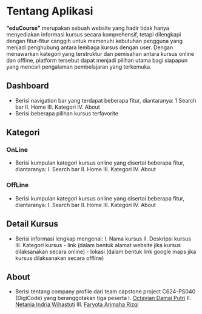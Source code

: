 # Tentang Aplikasi
**“eduCourse”** merupakan sebuah website yang hadir tidak hanya menyediakan informasi kursus secara komprehensif, tetapi dilengkapi dengan fitur-fitur canggih untuk memenuhi kebutuhan pengguna yang menjadi penghubung antara lembaga kursus dengan user. Dengan menawarkan kategori yang terstruktur dan pemisahan antara kursus online dan offline, platform tersebut dapat menjadi pilihan utama bagi siapapun yang mencari pengalaman pembelajaran yang terkemuka. 

## Dashboard
- Berisi navigation bar yang terdapat beberapa fitur, diantaranya:
    1 Search bar
    II. Home
    III. Kategori
    IV. About
- Berisi beberapa pilihan kursus terfavorite
## Kategori
### OnLine
- Berisi kumpulan kategori kursus online yang disertai beberapa fitur, diantaranya:
    I. Search bar
    II. Home
    III. Kategori
    IV. About
### OffLine
- Berisi kumpulan kategori kursus online yang disertai beberapa fitur, diantaranya:
    I. Search bar
    II. Home
    III. Kategori
    IV. About
## Detail Kursus
- Berisi informasi lengkap mengenai:
    I. Nama kursus
    II. Deskripsi kursus
    III. Kategori kursus
      - link (dalam bentuk alamat website jika kursus dilaksanakan secara online)
      - lokasi (dalam bentuk link google maps jika kursus dilaksanakan secara offline)
## About
- Berisi tentang company profile dari team capstone project C624-PS040 (DigiCode) yang beranggotakan tiga peserta
    I. <a href="https://linkedin.com/in/octaviadamai">Octavian Damai Putri</a>
    II. <a href="https://linkedin.com/in/netania-indria-wihastuti-85999b287">Netania Indria Wihastuti</a>
    III. <a href="https://linkedin.com/in/faryotaa">Faryota Arimaha Rizqi</a>
